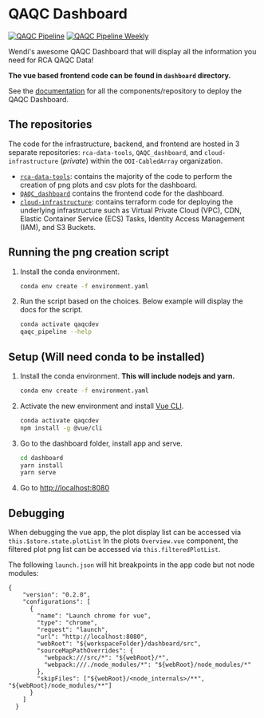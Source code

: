 # QAQC Dashboard

[![QAQC Pipeline](https://github.com/OOI-CabledArray/QAQC_dashboard/actions/workflows/pipeline.yaml/badge.svg)](https://github.com/OOI-CabledArray/QAQC_dashboard/actions/workflows/pipeline.yaml)
[![QAQC Pipeline Weekly](https://github.com/OOI-CabledArray/QAQC_dashboard/actions/workflows/pipeline_weekly.yaml/badge.svg)](https://github.com/OOI-CabledArray/QAQC_dashboard/actions/workflows/pipeline_weekly.yaml)

Wendi's awesome QAQC Dashboard that will display all the information you need for RCA QAQC Data!

**The vue based frontend code can be found in `dashboard` directory.**

See the [documentation](https://github.com/OOI-CabledArray/rca-data-tools/blob/main/docs/src/qaqc-dashboard.md) for all the components/repository to deploy the QAQC Dashboard.

## The repositories

The code for the infrastructure, backend, and frontend are hosted in 3 separate repositories: `rca-data-tools`, `QAQC_dashboard`, and `cloud-infrastructure` (*private*) within the `OOI-CabledArray` organization.

- [`rca-data-tools`](https://github.com/OOI-CabledArray/rca-data-tools): contains the majority of the code to perform the creation of png plots and csv plots for the dashboard.
- [`QAQC_dashboard`](https://github.com/OOI-CabledArray/QAQC_dashboard) contains the frontend code for the dashboard.
- [`cloud-infrastructure`](https://github.com/OOI-CabledArray/cloud-infrastructure): contains terraform code for deploying the underlying infrastructure such as Virtual Private Cloud (VPC), CDN, Elastic Container Service (ECS) Tasks, Identity Access Management (IAM), and S3 Buckets.


## Running the png creation script

1. Install the conda environment.

    ```bash
    conda env create -f environment.yaml
    ```

2. Run the script based on the choices. Below example will display the docs for the script.

    ```bash
    conda activate qaqcdev
    qaqc_pipeline --help
    ```

## Setup (Will need conda to be installed)

1. Install the conda environment. **This will include nodejs and yarn.**

    ```bash
    conda env create -f environment.yaml
    ```

2. Activate the new environment and install [Vue CLI](https://cli.vuejs.org/).

    ```bash
    conda activate qaqcdev
    npm install -g @vue/cli
    ```

3. Go to the dashboard folder, install app and serve.

    ```bash
    cd dashboard
    yarn install
    yarn serve
    ```

4. Go to [http://localhost:8080](http://localhost:8080)

## Debugging 

When debugging the vue app, the plot display list can be accessed via `this.$store.state.plotList` In the plots `Overview.vue` component, the filtered plot png list can be accessed via `this.filteredPlotList`.

The following `launch.json` will hit breakpoints in the app code but not node modules: 

```
{
    "version": "0.2.0",
    "configurations": [
      {
        "name": "Launch chrome for vue",
        "type": "chrome",
        "request": "launch",
        "url": "http://localhost:8080",
        "webRoot": "${workspaceFolder}/dashboard/src",
        "sourceMapPathOverrides": {
          "webpack:///src/*": "${webRoot}/*",
          "webpack:///./node_modules/*": "${webRoot}/node_modules/*"
        },
        "skipFiles": ["${webRoot}/<node_internals>/**", "${webRoot}/node_modules/**"] 
      }
    ]
  }
```
